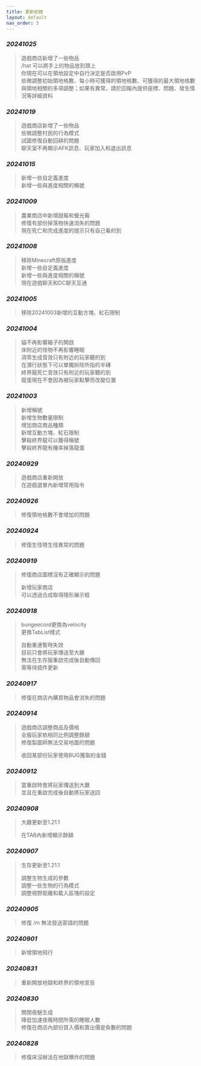 ```yaml
---
title: 更新紀錄
layout: default
nav_order: 3
---
```


### ***20241025***
> 遊戲商店新增了一些物品  
> /hat 可以將手上的物品放到頭上  
> 你現在可以在領地設定中自行決定是否啟用PvP  
> 些微調整初始領地格數、每小時可獲得的領地格數、可獲得的最大領地格數  
> 與領地相關的多項調整；如果有異常，請於回報內提供座標、問題、發生情況等詳細資料

### ***20241019***
> 遊戲商店新增了一些物品  
> 些微調整村民的行為模式  
> 試圖修復自動回耕的問題  
> 聊天室不再顯示AFK訊息、玩家加入和退出訊息

### ***20241015***
> 新增一些自定義進度  
> 新增一些與進度相關的稱號

### ***20241009***
> 農業商店中新增甜莓和螢光莓  
> 修復有部份掉落物快速消失的問題  
> 現在死亡和完成進度的提示只有自己看的到

### ***20241008***
> 移除Minecraft原版進度  
> 新增一些自定義進度  
> 新增一些與進度相關的稱號  
> 現在遊戲聊天和DC聊天互通

### ***20241005***
> 移除20241003新增的互動方塊、紅石限制

### ***20241004***
> 貓不再影響箱子的開啟  
> 床附近的怪物不再影響睡眠  
> 凋零生成音效只有附近的玩家聽的到  
> 在潛行狀態下可以單獨拆除所指的半磚  
> 終界龍死亡音效只有附近的玩家聽的到  
> 龍蛋現在不會因為被玩家點擊而改變位置

### ***20241003***
> 新增稱號  
> 新增生物數量限制  
> 增加商店商品種類  
> 新增互動方塊、紅石限制  
> 擊殺終界龍可以獲得稱號  
> 擊殺終界龍有機率掉落龍蛋

### ***20240929***
> 遊戲商店重新開放  
> 在遊戲選單內新增常用指令

### ***20240926***
> 修復領地格數不會增加的問題

### ***20240924***
> 修復生怪塔生怪異常的問題

### ***20240919***
> 修復商店圖標沒有正確顯示的問題
> 
> 新增玩家商店  
> 可以透過合成取得隱形展示框

### ***20240918***
> bungeecord更換為velocity  
> 更換TabList樣式
> 
> 自動重連暫時失效  
> 目前只會將玩家傳送至大廳  
> 無法在生存服重啟完成後自動傳回  
> 需等待插件更新

### ***20240917***
> 修復在商店內購買物品會消失的問題

### ***20240914***
> 遊戲商店調整商品及價格  
> 全服玩家依相同比例調整餘額  
> 修復製圖師無法交易地圖的問題  
> 
> 收回某部份玩家使用BUG獲取的金錢

### ***20240912***
> 當重啟時會將玩家傳送到大廳  
> 並且在重啟完成後自動將玩家送回

### ***20240908***
> 大廳更新至1.21.1
> 
> 在TAB內新增顯示餘額

### ***20240907***
> 生存更新至1.21.1
> 
> 調整生物生成的參數  
> 調整一些生物的行為模式  
> 調整視野距離和載入區塊的設定

### ***20240905***
> 修復 /m 無法發送密語的問題

### ***20240901***
> 新增領地飛行

### ***20240831***
> 重新開放地獄和終界的領地宣告

### ***20240830***
> 關閉夜魅生成  
> 降低加速夜晚時間所需的睡眠人數  
> 修復在商店內部份買入價和賣出價是負數的問題

### ***20240828***
> 修復床沒辦法在地獄爆炸的問題